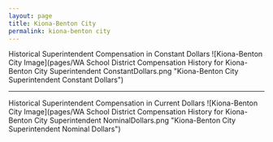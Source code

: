 ```yaml
---
layout: page
title: Kiona-Benton City
permalink: kiona-benton city
---
```



Historical Superintendent Compensation in Constant Dollars
![Kiona-Benton City Image](pages/WA School District Compensation History for Kiona-Benton City Superintendent ConstantDollars.png "Kiona-Benton City Superintendent Constant Dollars")

___

Historical Superintendent Compensation in Current Dollars
![Kiona-Benton City Image](pages/WA School District Compensation History for Kiona-Benton City Superintendent NominalDollars.png "Kiona-Benton City Superintendent Nominal Dollars")